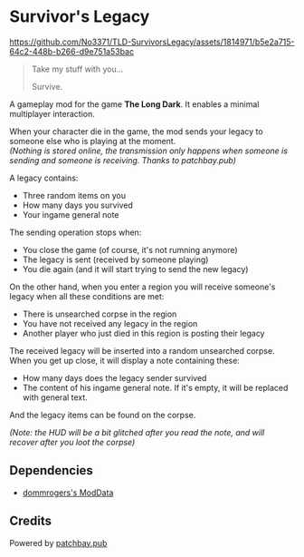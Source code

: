 # Survivor's Legacy


https://github.com/No3371/TLD-SurvivorsLegacy/assets/1814971/b5e2a715-64c2-448b-b266-d9e751a53bac


> Take my stuff with you...
>
> Survive.

A gameplay mod for the game **The Long Dark**. It enables a minimal multiplayer interaction.

When your character die in the game, the mod sends your legacy to someone else who is playing at the moment.  
*(Nothing is stored online, the transmission only happens when someone is sending and someone is receiving. Thanks to patchbay.pub)*

A legacy contains:
- Three random items on you
- How many days you survived 
- Your ingame general note

The sending operation stops when:
- You close the game (of course, it's not rumning anymore)
- The legacy is sent (received by someone playing)
- You die again (and it will start trying to send the new legacy)

On the other hand, when you enter a region you will receive someone's legacy when all these conditions are met:
- There is unsearched corpse in the region
- You have not received any legacy in the region
- Another player who just died in this region is posting their legacy  

The received legacy will be inserted into a random unsearched corpse. When you get up close, it will display a note containing these:
- How many days does the legacy sender survived
- The content of his ingame general note. If it's empty, it will be replaced with general text.

And the legacy items can be found on the corpse.

*(Note: the HUD will be a bit glitched after you read the note, and will recover after you loot the corpse)*

## Dependencies

- [dommrogers's ModData](https://github.com/dommrogers/ModData/)

## Credits

Powered by [patchbay.pub](https://patchbay.pub)
